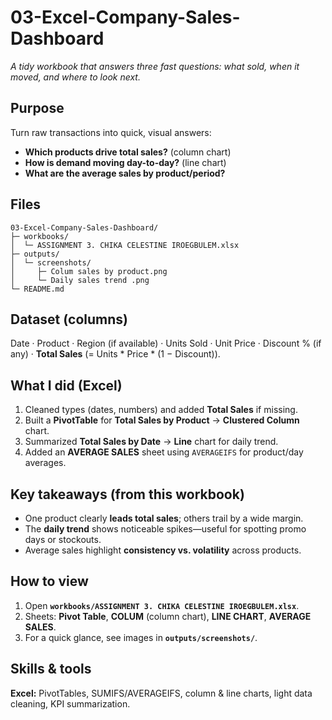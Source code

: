 # 03-Excel-Company-Sales-Dashboard

*A tidy workbook that answers three fast questions: what sold, when it moved, and where to look next.*

## Purpose

Turn raw transactions into quick, visual answers:

* **Which products drive total sales?** (column chart)
* **How is demand moving day-to-day?** (line chart)
* **What are the average sales by product/period?**

## Files

```
03-Excel-Company-Sales-Dashboard/
├─ workbooks/
│  └─ ASSIGNMENT 3. CHIKA CELESTINE IROEGBULEM.xlsx
├─ outputs/
│  └─ screenshots/
│     ├─ Colum sales by product.png
│     └─ Daily sales trend .png
└─ README.md
```

## Dataset (columns)

Date · Product · Region (if available) · Units Sold · Unit Price · Discount % (if any) · **Total Sales** (= Units \* Price \* (1 − Discount)).

## What I did (Excel)

1. Cleaned types (dates, numbers) and added **Total Sales** if missing.
2. Built a **PivotTable** for **Total Sales by Product** → **Clustered Column** chart.
3. Summarized **Total Sales by Date** → **Line** chart for daily trend.
4. Added an **AVERAGE SALES** sheet using `AVERAGEIFS` for product/day averages.

## Key takeaways (from this workbook)

* One product clearly **leads total sales**; others trail by a wide margin.
* The **daily trend** shows noticeable spikes—useful for spotting promo days or stockouts.
* Average sales highlight **consistency vs. volatility** across products.

## How to view

1. Open **`workbooks/ASSIGNMENT 3. CHIKA CELESTINE IROEGBULEM.xlsx`**.
2. Sheets: **Pivot Table**, **COLUM** (column chart), **LINE CHART**, **AVERAGE SALES**.
3. For a quick glance, see images in **`outputs/screenshots/`**.

## Skills & tools

**Excel:** PivotTables, SUMIFS/AVERAGEIFS, column & line charts, light data cleaning, KPI summarization.

